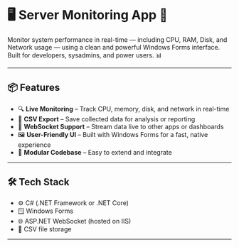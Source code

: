 # 🖥️ Server Monitoring App 🚀

Monitor system performance in real-time — including CPU, RAM, Disk, and Network usage — using a clean and powerful Windows Forms interface. Built for developers, sysadmins, and power users. 📊

---

## 📦 Features

- 🔍 **Live Monitoring** – Track CPU, memory, disk, and network in real-time  
- 💾 **CSV Export** – Save collected data for analysis or reporting  
- 📡 **WebSocket Support** – Stream data live to other apps or dashboards  
- 🖼️ **User-Friendly UI** – Built with Windows Forms for a fast, native experience  
- 🧰 **Modular Codebase** – Easy to extend and integrate

---

## 🛠️ Tech Stack

- ⚙️ C# (.NET Framework or .NET Core)  
- 🪟 Windows Forms  
- 🌐 ASP.NET WebSocket (hosted on IIS)  
- 📁 CSV file storage

---


